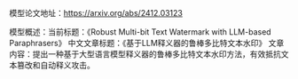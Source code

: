 模型论文地址：https://arxiv.org/abs/2412.03123

模型概述：当前标题：《Robust Multi-bit Text Watermark with LLM-based Paraphrasers》
中文文章标题：《基于LLM释义器的鲁棒多比特文本水印》
文章内容：提出一种基于大型语言模型释义器的鲁棒多比特文本水印方法，有效抵抗文本篡改和自动释义攻击。
